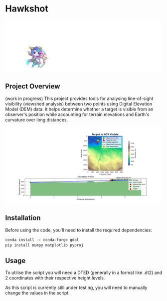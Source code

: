 # Hawkshot

<div align="center"><img src="./readme/hawkshot.gif"></div>


## Project Overview

(work in progress) This project provides tools for analysing line-of-sight visibility (viewshed analysis) between two points using Digital Elevation Model (DEM) data. It helps determine whether a target is visible from an observer's position while accounting for terrain elevations and Earth's curvature over long distances.

<div align="center"><img src="./readme/test.png"></div>

## Installation

Before using the code, you'll need to install the required dependencies:

```bash
conda install -c conda-forge gdal
pip install numpy matplotlib pyproj
```

## Usage
To utilise the script you will need a DTED (generally in a format like .dt2) and 2 coordinates with their respective height levels.

As this script is currently still under testing, you will need to manually change the values in the script. 
